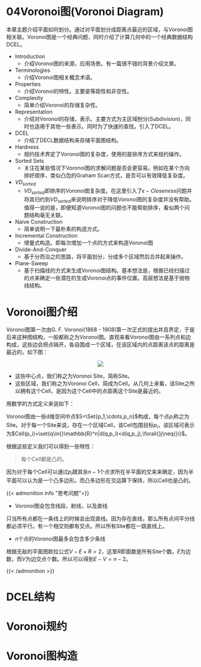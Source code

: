 # 04Voronoi图(Voronoi Diagram)

本章主题介绍平面如何划分。通过对平面划分成距离点最近的区域，与Voronoi图相关联。Voronoi图是一个经典问题，同时介绍了计算几何中的一个经典数据结构DCEL。

* Introduction
  * 介绍Voronoi图的来源，应用场景。有一篇很不错的背景介绍文章。
* Terminologies
  * 介绍Voronoi图相关概念术语。
* Properties
  * 介绍Voronoi的特性。主要是等距性和非空性。
* Complexity
  * 简单介绍Voronoi的存储复杂性。
* Representation
  * 介绍对Voronoi的存储，表示。主要方式为主区域刨分(Subdivision)，同时也适用于其他一些表示。同时为了快速的查找，引入了DCEL。
* DCEL
  * 介绍了DECL数据结构来存储平面图结构。
* Hardness
  * 规约技术界定了Voronoi图的复杂度，使用的是排序方式来规约操作。
* Sorted Sets
  * 关注在某些情况下Voronoi图的求解问题是否会更容易。例如在某个方向排好顺序，类似凸包的Graham Scan方式，是否可以有效降低复杂度。
* $VD_{sorted}$
  * $VD_{sorted}$即排序的Voronoi图复杂度。在这里引入了$\epsilon{}-Closeness$问题并将其归约到$VD_{sorted}$来说明排序对于降低Voronoi图的复杂度并没有帮助。值得一说的是，即便知道Voronoi图的问题也不能帮助排序，看似两个问题结构毫无关联。
* Naive Construction
  * 简单说明一下最朴素的构造方式。
* Incremental Construction
  * 增量式构造。即每次增加一个点的方式来构造Voronoi图
* Divide-And-Conquer
  * 基于分而治之的思路，将平面划分，分成多个区域然后合并起来操作。
* Plane-Sweep
  * 基于扫描线的方式来生成Voronoi图结构。基本想法是，根据已经扫描过的点来确定一些潜在的生成Voronoi点的事件位置。高层想法是基于抛物线结构。


# Voronoi图介绍

Voronoi图第一次由G. F. Voronoi(1868 - 1908)第一次正式的提出并且界定，于是后来这种图结构，一般都称之为Voronoi图。直观来看Voronoi图由一系列点和边构成，这些边会把点隔开，各自围成一个区域，在该区域内的点距离该点的距离是最近的，如下图：

<center><img src="../04.assets/p1.png"></center>

* 这些中心点，我们称之为Voronoi Site，简称Site。
* 这些区域，我们称之为Voronoi Cell，简成为Cell。从几何上来看，该Site之所以拥有这个Cell，是因为这个Cell中的点距离这个Site是最近的。

用数学的方式定义来说如下：

Voronoi图由一些d维空间中点$S=\Set{p_1,\cdots,p_n}$构成，每个点$p_i$称之为Site。对于每一个Site来说，存在一个区域Cell，该Cell包围目标$p_i$，该区域可表示为$Cell(p_i)=\set{q\in{}\mathbb{R}^n|d(q,p_i)<d(q,p_j),\forall{}j\neq{}i}$。

根据这些定义我们可以得到一些特性：

> 每个Cell都是凸的。

因为对于每个Cell可以通过$p_i$跟其余$n-1$个点求所在半平面的交来来确定，因为半平面可以认为是一个凸多边形。而凸多边形在交运算下保持，所以Cell也是凸的。

{{< admonition info "思考问题">}} 

* Voronoi图会包含线段，射线，以及直线

只当所有点都在一条线上的时候会出现直线。因为存在直线，那么所有点间平分线都必须平行。有一个相交则都有交点。所以所有Site都在一跳直线上。

* $n$个点的Voronoi图最多会包含多少条线
  
根据无敌的平面图欧拉公式$V-E+R=2$，这里$R$即面数是所有Site个数。$E$为边数，而$V$为边交点个数。所以可以得到$E-V=n-2$。

{{< /admonition >}}


# DCEL结构


# Voronoi规约

# Voronoi图构造